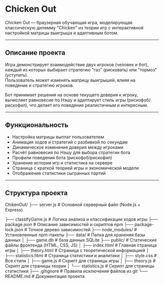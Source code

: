 # Chicken Out

Chicken Out — браузерная обучающая игра, моделирующая классическую дилемму "Chicken" из теории игр с интерактивной настройкой матрицы выигрыша и адаптивным ботом.

---

## Описание проекта

Игра демонстрирует взаимодействие двух игроков (человек и бот), каждый из которых выбирает стратегию "газ" (рисковать) или "тормоз" (уступить).  
Пользователь может изменять матрицу выигрышей, влияя на поведение и стратегию игроков.

Бот принимает решения на основе текущего доверия к игроку, вычисляет равновесие по Нэшу и адаптирует стиль игры (рискофоб/рискофил), что делает его поведение реалистичным и интересным.

---

## Функциональность

- Настройка матрицы выплат пользователем  
- Анимация ходов и стратегий с разбивкой по секундам  
- Динамическое изменение доверия между игроками  
- Расчёт равновесия по Нэшу для выбора стратегии бота  
- Профили поведения бота (рискофоб/рискофил)  
- Хранение истории игр и статистика на сервере  
- Страница с краткой теорией игры и экономической модели  
- Отображение статистики сыгранных партий

---

## Структура проекта

ChikenOut/
├── server.js # Основной серверный файл (Node.js + Express)

├── classifyGame.js # Логика анализа и классификации ходов игры
├── package.json # Описание зависимостей и скриптов npm
├── package-lock.json # Точное дерево зависимостей
├── node_modules/ # Установленные npm-пакеты
├── data/ # Папка для хранения базы данных
│ ├── game.db # база данных SQLite
├── public/ # Статические файлы фронтенда (HTML, CSS, JS)
│ ├── index.html # Главная страница игры
│ ├── theory.html # Страница с теоретической информацией
│ ├── statistics.html # Страница статистики и аналитики
│ ├── style.css # Все стили
│ ├── game.js # Скрипт для страницы игры
│ ├── theory.js # Скрипт для страницы теории
│ └── statistics.js # Скрипт для страницы статистики
├── .gitignore # Правила исключения файлов из git
└── README.md # Документация проекта
